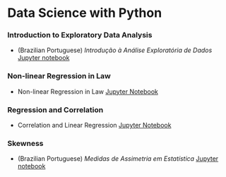# Data Science with Python

### Introduction to Exploratory Data Analysis

- (Brazilian Portuguese) _Introdução à Análise Exploratória de Dados_ [Jupyter notebook](https://github.com/lagefreitas/data-science/blob/764e024aea8965f4d2ca9ebeb7943abefff7d78f/introducao-AED.ipynb)


### Non-linear Regression in Law

- Non-linear Regression in Law [Jupyter Notebook](https://github.com/lagefreitas/data-science/blob/769f5bb7e75328c0cd29cb920846d529f112db38/non-linear-regression-in-law.ipynb)


### Regression and Correlation

- Correlation and Linear Regression [Jupyter Notebook](https://github.com/lagefreitas/data-science/blob/52b7ba2e223adbde2a77fa66d8228c6fe5ed1178/correlation-and-regression.ipynb)

### Skewness

- (Brazilian Portuguese) _Medidas de Assimetria em Estatística_ [Jupyter notebook](https://github.com/lagefreitas/data-science/blob/main/Skewness-Brazilian_Portuguese.ipynb)
